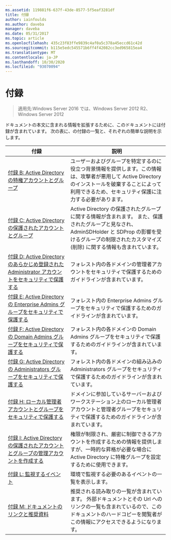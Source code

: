 ```yaml
---
ms.assetid: 119881f6-637f-43de-8577-5f5eaf3281df
title: 付録
author: iainfoulds
ms.author: daveba
manager: daveba
ms.date: 05/31/2017
ms.topic: article
ms.openlocfilehash: 435c23f83ffe9839c4af0a5c378a45eccd61c42d
ms.sourcegitcommit: b115e5edc545571b6ff4f42082cc3ed965815ea4
ms.translationtype: MT
ms.contentlocale: ja-JP
ms.lasthandoff: 10/30/2020
ms.locfileid: "93070094"
---
```

# <a name="appendices"></a>付録

>適用先:Windows Server 2016 では、Windows Server 2012 R2、Windows Server 2012

ドキュメントの本文に含まれる情報を拡張するために、このドキュメントには付録が含まれています。 次の表に、の付録の一覧と、それぞれの簡単な説明を示します。


|**付録**|**説明**|
| --- | --- |
|[付録 B: Active Directory の特権アカウントとグループ](../../../ad-ds/plan/security-best-practices/Appendix-B--Privileged-Accounts-and-Groups-in-Active-Directory.md)|ユーザーおよびグループを特定するのに役立つ背景情報を提供します。この情報は、攻撃者が悪用して Active Directory のインストールを破棄することによって利用できるため、セキュリティ保護に注力する必要があります。|
|[付録 C: Active Directory の保護されたアカウントとグループ](../../../ad-ds/plan/security-best-practices/Appendix-C--Protected-Accounts-and-Groups-in-Active-Directory.md)|Active Directory の保護されたグループに関する情報が含まれます。 また、保護されたグループと見なされ、AdminSDHolder と SDProp の影響を受けるグループの制限されたカスタマイズ (削除) に関する情報も含まれています。|
|[付録 D: Active Directory のあらかじめ登録された Administrator アカウントをセキュリティで保護する](../../../ad-ds/plan/security-best-practices/Appendix-D--Securing-Built-In-Administrator-Accounts-in-Active-Directory.md)|フォレスト内の各ドメインの管理者アカウントをセキュリティで保護するためのガイドラインが含まれています。|
|[付録 E: Active Directory の Enterprise Admins グループをセキュリティで保護する](../../../ad-ds/plan/security-best-practices/Appendix-E--Securing-Enterprise-Admins-Groups-in-Active-Directory.md)|フォレスト内の Enterprise Admins グループをセキュリティで保護するためのガイドラインが含まれています。|
|[付録 F: Active Directory の Domain Admins グループをセキュリティで保護する](../../../ad-ds/plan/security-best-practices/Appendix-F--Securing-Domain-Admins-Groups-in-Active-Directory.md)|フォレスト内の各ドメインの Domain Admins グループをセキュリティで保護するためのガイドラインが含まれています。|
|[付録 G: Active Directory の Administrators グループをセキュリティで保護する](../../../ad-ds/plan/security-best-practices/Appendix-G--Securing-Administrators-Groups-in-Active-Directory.md)|フォレスト内の各ドメインの組み込みの Administrators グループをセキュリティで保護するためのガイドラインが含まれています。|
|[付録 H: ローカル管理者アカウントとグループをセキュリティで保護する](../../../ad-ds/plan/security-best-practices/Appendix-H--Securing-Local-Administrator-Accounts-and-Groups.md)|ドメインに参加しているサーバーおよびワークステーション上のローカル管理者アカウントと管理者グループをセキュリティで保護するためのガイドラインが含まれています。|
|[付録 I: Active Directory の保護されたアカウントとグループの管理アカウントを作成する](../../../ad-ds/manage/component-updates/Appendix-I--Creating-Management-Accounts-for-Protected-Accounts-and-Groups-in-Active-Directory.md)|権限が制限され、厳密に制御できるアカウントを作成するための情報を提供しますが、一時的な昇格が必要な場合に Active Directory に特権グループを設定するために使用できます。|
|[付録 L: 監視するイベント](../../../ad-ds/plan/Appendix-L--Events-to-Monitor.md)|環境で監視する必要のあるイベントの一覧を表示します。|
|[付録 M: ドキュメントのリンクと推奨資料](../../../ad-ds/manage/Appendix-M--Document-Links-and-Recommended-Reading.md)|推奨される読み取りの一覧が含まれています。 外部ドキュメントとその Url へのリンクの一覧も含まれているので、このドキュメントのハードコピーを閲覧者がこの情報にアクセスできるようになります。|




